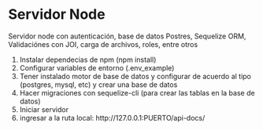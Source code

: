 # Servidor Node

<p> Servidor node con autenticación, base de datos Postres, Sequelize ORM, Validaciónes con JOI, carga de archivos, roles, entre otros </p>

<ol>
  <li>Instalar dependecias de npm (npm install) </li>
  <li>Configurar variables de entorno (.env_example) </li>
  <li>Tener instalado motor de base de datos y configurar de acuerdo al tipo (postgres, mysql, etc) y crear una base de datos</li>
  <li>Hacer migraciones con sequelize-cli (para crear las tablas en la base de datos) </li>
  <li>Iniciar servidor</>
  <li>ingresar a la ruta local: http://127.0.0.1:PUERTO/api-docs/</li>
<ol>


